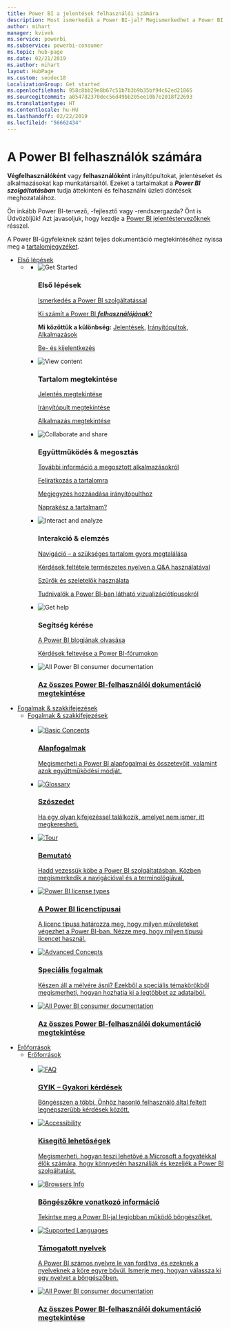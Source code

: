 ```yaml
---
title: Power BI a jelentések felhasználói számára
description: Most ismerkedik a Power BI-jal? Megismerkedhet a Power BI funkcióival és képességeivel, és látni fogja, hogy mit tehet meg általuk mint Power BI-ügyfél vagy -végfelhasználó.
author: mihart
manager: kvivek
ms.service: powerbi
ms.subservice: powerbi-consumer
ms.topic: hub-page
ms.date: 02/21/2019
ms.author: mihart
layout: HubPage
ms.custom: seodec18
LocalizationGroup: Get started
ms.openlocfilehash: 958c8bb29e8b67c51b7b3b9b35bf94c62ed21865
ms.sourcegitcommit: a054782370dec56d49bb205ee10b7e2018f22693
ms.translationtype: HT
ms.contentlocale: hu-HU
ms.lasthandoff: 02/22/2019
ms.locfileid: "56662434"
---
```

<div id="main" class="v2">
      <div class="container">
            <h1 class="">A Power BI felhasználók számára</h1>
            <p><b>Végfelhasználóként</b> vagy <b>felhasználóként</b> irányítópultokat, jelentéseket és alkalmazásokat kap munkatársaitól. Ezeket a tartalmakat a <b><i>Power BI szolgáltatásban</i></b> tudja áttekinteni és felhasználni üzleti döntések meghozatalához.</p>
            <p>Ön inkább Power BI-tervező, -fejlesztő vagy -rendszergazda? Önt is Üdvözöljük! Azt javasoljuk, hogy kezdje a <a href="../power-bi-creator-landing.md">Power BI jelentéstervezőknek</a> résszel.</p>
            <p>A Power BI-ügyfeleknek szánt teljes dokumentáció megtekintéséhez nyissa meg a <a href="end-user-consumer.md">tartalomjegyzéket</a>.</p>
            <ul class="pivots">
            <li>
                <a href="#get-started" data-linktype="self-bookmark">Első lépések</a>
                <ul id="get-started" class="cardsF">
                    <li>
                        <a data-default="true" href="#getstarted" data-linktype="self-bookmark"></a>
                        <ul id="getstarted" class="cardsF">
                            <li>
                                <div class="cardSize">
                                    <div class="cardPadding">
                                        <div class="card">
                                            <div class="cardImageOuter">
                                                <div class="cardImage">
                                                    <img alt="Get Started" src="media/end-user-consumer/get-started.svg" data-linktype="relative-path">
                                                </div>
                                            </div>
                                            <div class="cardText">
                                                <h3>Első lépések</h3>
                                                <p><a href="/power-bi/service-get-started" data-linktype="absolute-path">Ismerkedés a Power BI szolgáltatással</a></p>
                                                <p><a href="/power-bi/consumer/end-user-consumer" data-linktype="absolute-path">Ki számít a Power BI <b><i>felhasználójának</i></b>?</a></p>
                                                <p><b>Mi közöttük a különbség:</b> <a href="/power-bi/consumer/end-user-reports" data-linktype="absolute-path">Jelentések</a>, <a href="/power-bi/consumer/end-user-dashboards" data-linktype="absolute-path">Irányítópultok</a>, <a href="/power-bi/consumer/end-user-apps" data-linktype="absolute-path">Alkalmazások</a></p>
                                                <p><a href="/power-bi/consumer/end-user-sign-in" data-linktype="absolute-path">Be- és kijelentkezés</a></p>
                                            </div>
                                        </div>
                                    </div>
                                </div>
                            </li>
                            <li>
                                <div class="cardSize">
                                    <div class="cardPadding">
                                        <div class="card">
                                            <div class="cardImageOuter">
                                                <div class="cardImage">
                                                    <img alt="View content" src="media/end-user-consumer/view-content.svg" data-linktype="relative-path">
                                                </div>
                                            </div>
                                            <div class="cardText">
                                                <h3>Tartalom megtekintése</h3>
                                                <p><a href="/power-bi/consumer/end-user-report-open" data-linktype="absolute-path">Jelentés megtekintése</a></p>
                                                <p><a href="/power-bi/consumer/end-user-dashboard-open" data-linktype="absolute-path">Irányítópult megtekintése</a></p>
                                                <p><a href="/power-bi/consumer/end-user-app-view" data-linktype="absolute-path">Alkalmazás megtekintése</a></p>
                                            </div>
                                        </div>
                                    </div>
                                </div>
                            </li>
                            <li>
                                <div class="cardSize">
                                    <div class="cardPadding">
                                        <div class="card">
                                            <div class="cardImageOuter">
                                                <div class="cardImage">
                                                    <img alt="Collaborate and share" src="media/end-user-consumer/collaborate-share.svg" data-linktype="relative-path">
                                                </div>
                                            </div>
                                            <div class="cardText">
                                                <h3>Együttműködés &amp; megosztás</h3>
                                                <p><a href="/power-bi/consumer/end-user-apps" data-linktype="absolute-path">További információ a megosztott alkalmazásokról</a></p>
                                                <p><a href="/power-bi/consumer/end-user-subscribe" data-linktype="absolute-path">Feliratkozás a tartalomra</a></p>
                                                <p><a href="/power-bi/consumer/end-user-comment" data-linktype="absolute-path">Megjegyzés hozzáadása irányítópulthoz</a></p>
                                                <p><a href="/power-bi/consumer/end-user-fresh" data-linktype="absolute-path">Naprakész a tartalmam?</a></p>
                                            </div>
                                        </div>
                                    </div>
                                </div>
                            </li>
                            <li>
                                <div class="cardSize">
                                    <div class="cardPadding">
                                        <div class="card">
                                            <div class="cardImageOuter">
                                                <div class="cardImage">
                                                    <img alt="Interact and analyze" src="media/end-user-consumer/interact-analyze.svg" data-linktype="relative-path">
                                                </div>
                                            </div>
                                            <div class="cardText">
                                                <h3>Interakció &amp; elemzés</h3>
                                                <p><a href="/power-bi/consumer/end-user-experience" data-linktype="absolute-path">Navigáció – a szükséges tartalom gyors megtalálása</a></p>
                                                <p><a href="/power-bi/consumer/end-user-q-and-a" data-linktype="absolute-path">Kérdések feltétele természetes nyelven a Q&amp;A használatával</a></p>
                                                <p><a href="/power-bi/consumer/end-user-report-filter" data-linktype="absolute-path">Szűrők és szeletelők használata</a></p>
                                                <p><a href="/power-bi/consumer/end-user-visual-type" data-linktype="absolute-path">Tudnivalók a Power BI-ban látható vizualizációtípusokról</a></p>
                                            </div>
                                        </div>
                                    </div>
                                </div>
                            </li>
                            <li>
                                <div class="cardSize">
                                    <div class="cardPadding">
                                        <div class="card">
                                            <div class="cardImageOuter">
                                                <div class="cardImage">
                                                    <img alt="Get help" src="media/end-user-consumer/get-help.svg" data-linktype="relative-path">
                                                </div>
                                            </div>
                                            <div class="cardText">
                                                <h3>Segítség kérése</h3>
                                            <!--    <p><a href="/power-bi/guided-learning/index" data-linktype="absolute-path">Microsoft LEARN self-paced training</a></p>
                                               --> <p><a href="https://powerbi.microsoft.com/blog/" data-linktype="absolute-path">A Power BI blogjának olvasása</a></p>
                                                <p><a href="http://community.powerbi.com/" data-linktype="absolute-path">Kérdések feltevése a Power BI-fórumokon</a></p>
                                            </div>
                                        </div>
                                    </div>
                                </div>
                            </li>
                            <li>
                                <div class="cardSize">
                                    <div class="cardPadding">
                                        <div class="card">
                                            <div class="cardImageOuter">
                                                <div class="cardImage">
                                                    <img alt="All Power BI consumer documentation" src="media/end-user-consumer/see-all.svg" data-linktype="relative-path">
                                                </div>
                                            </div>
                                            <div class="cardText">
                                                <a href="end-user-consumer.md" data-linktype="absolute-path">
                                                <h3>Az összes Power BI-felhasználói dokumentáció megtekintése</h3></a>
                                            </div>
                                        </div>
                                    </div>
                                </div>
                            </li>
                        </ul>
                    </li>
                </ul>
            </li>
            <li>
                <a href="#concepts-terminology" data-linktype="self-bookmark">Fogalmak &amp; szakkifejezések</a>
                <ul id="concepts-terminology">
                    <li>
                        <a href="#conceptsterminology" data-linktype="self-bookmark">Fogalmak &amp; szakkifejezések</a>
                        <ul id="conceptsterminology" class="cardsC">
                            <br>
                            <li>
                                <a href="/power-bi/consumer/End-user-basic-concepts" data-linktype="absolute-path">
                                    <div class="cardSize">
                                        <div class="cardPadding">
                                            <div class="card">
                                                <div class="cardImageOuter">
                                                    <div class="cardImage bgdAccent1">
                                                        <img src="media/end-user-consumer/basic-concepts.svg" alt="Basic Concepts" data-linktype="relative-path">
                                                    </div>
                                                </div>
                                                <div class="cardText">
                                                    <h3>Alapfogalmak</h3>
                                                    <p>Megismerheti a Power BI alapfogalmai és összetevőit, valamint azok együttműködési módját.</p>
                                                </div>
                                            </div>
                                        </div>
                                    </div>
                                </a>
                            </li>
                            <li>
                                <a href="/power-bi/consumer/End-user-glossary" data-linktype="absolute-path">
                                    <div class="cardSize">
                                        <div class="cardPadding">
                                            <div class="card">
                                                <div class="cardImageOuter">
                                                    <div class="cardImage bgdAccent1">
                                                        <img src="media/end-user-consumer/glossary.svg" alt="Glossary" data-linktype="relative-path">
                                                    </div>
                                                </div>
                                                <div class="cardText">
                                                    <h3>Szószedet</h3>
                                                    <p>Ha egy olyan kifejezéssel találkozik, amelyet nem ismer, itt megkeresheti.</p>
                                                </div>
                                            </div>
                                        </div>
                                    </div>
                                </a>
                            </li>
                            <li>
                                <a href="/power-bi/consumer/end-user-experience" data-linktype="absolute-path">
                                    <div class="cardSize">
                                        <div class="cardPadding">
                                            <div class="card">
                                                <div class="cardImageOuter">
                                                    <div class="cardImage bgdAccent1">
                                                        <img src="media/end-user-consumer/tour.svg" alt="Tour" data-linktype="relative-path">
                                                    </div>
                                                </div>
                                                <div class="cardText">
                                                    <h3>Bemutató</h3>
                                                    <p>Hadd vezessük köbe a Power BI szolgáltatásban. Közben megismerkedik a navigációval és a terminológiával.</p>
                                                </div>
                                            </div>
                                        </div>
                                    </div>
                                </a>
                            </li>
                            <li>
                                <a href="/power-bi/service-admin-licensing-organization" data-linktype="absolute-path">
                                    <div class="cardSize">
                                        <div class="cardPadding">
                                            <div class="card">
                                                <div class="cardImageOuter">
                                                    <div class="cardImage bgdAccent1">
                                                        <img src="media/end-user-consumer/power-bi-license-types.svg" alt="Power BI license types" data-linktype="relative-path">
                                                    </div>
                                                </div>
                                                <div class="cardText">
                                                    <h3>A Power BI licenctípusai</h3>
                                                    <p>A licenc típusa határozza meg, hogy milyen műveleteket végezhet a Power BI-ban. Nézze meg, hogy milyen típusú licencet használ.</p>
                                                </div>
                                            </div>
                                        </div>
                                    </div>
                                </a>
                            </li>
                            <li>
                                <a href="/power-bi/consumer/end-user-featured" data-linktype="absolute-path">
                                    <div class="cardSize">
                                        <div class="cardPadding">
                                            <div class="card">
                                                <div class="cardImageOuter">
                                                    <div class="cardImage bgdAccent1">
                                                        <img src="media/end-user-consumer/advanced-concepts.svg" alt="Advanced Concepts" data-linktype="relative-path">
                                                    </div>
                                                </div>
                                                <div class="cardText">
                                                    <h3>Speciális fogalmak</h3>
                                                    <p>Készen áll a mélyére ásni? Ezekből a speciális témakörökből megismerheti, hogyan hozhatja ki a legtöbbet az adataiból. </p>
                                                </div>
                                            </div>
                                        </div>
                                    </div>
                                </a>
                            </li>
                            <li>
                                <a href="end-user-consumer.md" data-linktype="absolute-path">
                                    <div class="cardSize">
                                        <div class="cardPadding">
                                            <div class="card">
                                                <div class="cardImageOuter">
                                                    <div class="cardImage bgdAccent1">
                                                        <img src="media/end-user-consumer/See_All_400x140.svg" alt="All Power BI consumer documentation" data-linktype="relative-path">
                                                    </div>
                                                </div>
                                                <div class="cardText">
                                                    <h3>Az összes Power BI-felhasználói dokumentáció megtekintése</h3>
                                                </div>
                                            </div>
                                        </div>
                                    </div>
                                </a>
                            </li>
                        </ul>
                    </li>
                </ul>
            </li>
            <li>
                <a href="#resources" data-linktype="self-bookmark">Erőforrások</a>
                <ul id="resources">
                    <li>
                        <a href="#resources" data-linktype="self-bookmark">Erőforrások</a>
                        <ul id="resources" class="cardsC">
                            <br>
                            <li>
                                <a href="/power-bi/consumer/end-user-faq" data-linktype="absolute-path">
                                    <div class="cardSize">
                                        <div class="cardPadding">
                                            <div class="card">
                                                <div class="cardImageOuter">
                                                    <div class="cardImage bgdAccent1">
                                                        <img src="media/end-user-consumer/faq.svg" alt="FAQ" data-linktype="relative-path">
                                                    </div>
                                                </div>
                                                <div class="cardText">
                                                    <h3>GYIK – Gyakori kérdések</h3>
                                                    <p>Böngésszen a többi, Önhöz hasonló felhasználó által feltett legnépszerűbb kérdések között.</p>
                                                </div>
                                            </div>
                                        </div>
                                    </div>
                                </a>
                            </li>
                            <li>
                                <a href="/power-bi/desktop-accessibility" data-linktype="absolute-path">
                                    <div class="cardSize">
                                        <div class="cardPadding">
                                            <div class="card">
                                                <div class="cardImageOuter">
                                                    <div class="cardImage bgdAccent1">
                                                        <img src="media/end-user-consumer/accessibility.svg" alt="Accessibility" data-linktype="relative-path">
                                                    </div>
                                                </div>
                                                <div class="cardText">
                                                    <h3>Kisegítő lehetőségek</h3>
                                                    <p>Megismerheti, hogyan teszi lehetővé a Microsoft a fogyatékkal élők számára, hogy könnyedén használják és kezeljék a Power BI szolgáltatást. </p>
                                                </div>
                                            </div>
                                        </div>
                                    </div>
                                </a>
                            </li>                            
                            <li>
                                <a href="/power-bi/consumer/end-user-browsers" data-linktype="absolute-path">
                                    <div class="cardSize">
                                        <div class="cardPadding">
                                            <div class="card">
                                                <div class="cardImageOuter">
                                                    <div class="cardImage bgdAccent1">
                                                        <img src="media/end-user-consumer/browser-info.svg" alt="Browsers Info" data-linktype="relative-path">
                                                    </div>
                                                </div>
                                                <div class="cardText">
                                                    <h3>Böngészőkre vonatkozó információ</h3>
                                                    <p>Tekintse meg a Power BI-jal legjobban működő böngészőket. </p>
                                                </div>
                                            </div>
                                        </div>
                                    </div>
                                </a>
                            </li>
                            <li>
                                <a href="/power-bi/supported-languages-countries-regions" data-linktype="absolute-path">
                                    <div class="cardSize">
                                        <div class="cardPadding">
                                            <div class="card">
                                                <div class="cardImageOuter">
                                                    <div class="cardImage bgdAccent1">
                                                        <img src="media/end-user-consumer/supported-languages.svg" alt="Supported Languages" data-linktype="relative-path">
                                                    </div>
                                                </div>
                                                <div class="cardText">
                                                    <h3>Támogatott nyelvek</h3>
                                                    <p>A Power BI számos nyelvre le van fordítva, és ezeknek a nyelveknek a köre egyre bővül. Ismerje meg, hogyan válassza ki egy nyelvet a böngészőben. </p>
                                                </div>
                                            </div>
                                        </div>
                                    </div>
                                </a>
                            </li>
                            <li>
                                <a href="end-user-consumer.md" data-linktype="absolute-path">
                                    <div class="cardSize">
                                        <div class="cardPadding">
                                            <div class="card">
                                                <div class="cardImageOuter">
                                                    <div class="cardImage bgdAccent1">
                                                        <img src="media/end-user-consumer/See_All_400x140.svg" alt="All Power BI consumer documentation" data-linktype="relative-path">
                                                    </div>
                                                </div>
                                                <div class="cardText">
                                                    <h3>Az összes Power BI-felhasználói dokumentáció megtekintése</h3>
                                                </div>
                                            </div>
                                        </div>
                                    </div>
                                </a>
                            </li>
                        </ul>
                    </li>
                </ul>
            </li>
            </ul> 
      </div>
</div>
